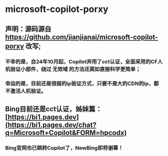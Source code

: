 # microsoft-copilot-porxy

## 声明：源码源自 https://github.com/jianjianai/microsoft-copilot-porxy 改写;

### 不幸的是，自24年10月起，Copilot弃用了cct认证，全面采用的CF人机验证小部件，绕过 无效域 的方法还莫如直接科学更简单；
### 幸运的是，目前还是很弱的ip验证方式，只要不是大的CDN的ip，都不激活人机验证。

## Bing目前还是cct认证，姊妹篇： [https://bi1.pages.dev](https://bi1.pages.dev/chat?q=Microsoft+Copilot&FORM=hpcodx)
### Bing官网也已跳转Copilot了，NewBing即将谢幕！
